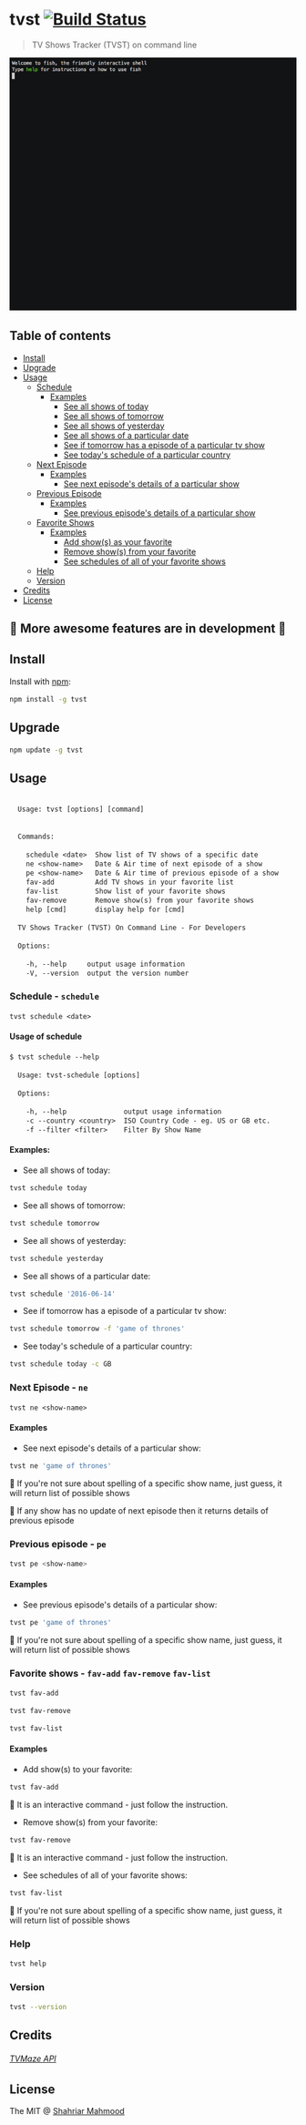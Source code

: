# tvst [![Build Status](https://travis-ci.org/shahriar1/tvst.svg?branch=master)](https://travis-ci.org/shahriar1/tvst)

> TV Shows Tracker (TVST) on command line

![TVST command line](tvst.gif)


## Table of contents
  * [Install](#install)
  * [Upgrade](#upgrade)
  * [Usage](#usage)
    * [Schedule](#schedule)
      * [Examples](#schedule-examples)
        * [See all shows of today](#schedule-examples-today)
        * [See all shows of tomorrow](#schedule-examples-tomorrow)
        * [See all shows of yesterday](#schedule-examples-yesterday)
        * [See all shows of a particular date](#schedule-examples-by-date)
        * [See if tomorrow has a episode of a particular tv show](#schedule-examples-tomorow-particular)
        * [See today's schedule of a particular country](#schedule-examples-country)
    * [Next Episode](#next-episode)
      * [Examples](#next-episode-examples)
        * [See next episode's details of a particular show](#next-episode-examples-details)
    * [Previous Episode](#previous-episode)
      * [Examples](#previous-episode-examples)
        * [See previous episode's details of a particular show](#previous-episode-examples-details)
    * [Favorite Shows](#favorite-shows)
      * [Examples](#favroite-shows-examples)
        * [Add show(s) as your favorite](#favorite-shows-add)
        * [Remove show(s) from your favorite](#favorite-shows-remove)
        * [See schedules of all of your favorite shows](#favorite-shows-schedule)
    * [Help](#help)
    * [Version](#version)
  * [Credits](#credits)
  * [License](#license)


## :punch: More awesome features are in development :punch:

## Install <a name="install"></a>

Install with [npm](https://www.npmjs.com/):

```bash
npm install -g tvst
```
## Upgrade <a name="upgrade"></a>

```bash
npm update -g tvst
```

## Usage <a name="usage"></a>

```

  Usage: tvst [options] [command]


  Commands:

    schedule <date>  Show list of TV shows of a specific date
    ne <show-name>   Date & Air time of next episode of a show
    pe <show-name>   Date & Air time of previous episode of a show
    fav-add          Add TV shows in your favorite list
    fav-list         Show list of your favorite shows
    fav-remove       Remove show(s) from your favorite shows
    help [cmd]       display help for [cmd]

  TV Shows Tracker (TVST) On Command Line - For Developers

  Options:

    -h, --help     output usage information
    -V, --version  output the version number

```   


### Schedule - `schedule` <a name="schedule"></a>
```
tvst schedule <date>
```

#### Usage of schedule

```
$ tvst schedule --help

  Usage: tvst-schedule [options]

  Options:

    -h, --help              output usage information
    -c --country <country>  ISO Country Code - eg. US or GB etc.
    -f --filter <filter>    Filter By Show Name
```

#### Examples:<a name="schedule-examples"></a>

- See all shows of today: <a name="schedule-examples-today"></a>
```bash
tvst schedule today
```

- See all shows of tomorrow: <a name="schedule-examples-tomorrow"></a>
```bash
tvst schedule tomorrow
```

- See all shows of yesterday: <a name="schedule-examples-yesterday"></a>
```bash
tvst schedule yesterday
```

- See all shows of a particular date: <a name="schedule-examples-by-date"></a>
```bash
tvst schedule '2016-06-14'
```

- See if tomorrow has a episode of a particular tv show: <a name="schedule-examples-tomorow-particular"></a>
```bash
tvst schedule tomorrow -f 'game of thrones'
```

- See today's schedule of a particular country: <a name="schedule-examples-country"></a>
```bash
tvst schedule today -c GB
```


### Next Episode - `ne` <a name="next-episode"></a>
```
tvst ne <show-name>
```

#### Examples <a name="next-episode-examples"></a>

- See next episode's details of a particular show: <a name="next-episode-examples-details"></a>
```bash
tvst ne 'game of thrones'
```

:notebook_with_decorative_cover: If you're not sure about spelling of a specific show name, just guess, it will return list of possible shows


:notebook_with_decorative_cover: If any show has no update of next episode then it returns details of previous episode


### Previous episode - `pe` <a name="previous-episode"></a>


```bash
tvst pe <show-name>
```

#### Examples  <a name="previous-episode-examples"></a>

- See previous episode's details of a particular show: <a name="previous-episode-examples-details"></a>
```bash
tvst pe 'game of thrones'
```

:notebook_with_decorative_cover: If you're not sure about spelling of a specific show name, just guess, it will return list of possible shows

### Favorite shows - `fav-add` `fav-remove` `fav-list` <a name="favorite-shows"></a>
```bash
tvst fav-add
```
```bash
tvst fav-remove
```
```bash
tvst fav-list
```

#### Examples <a name="favorite-shows-examples"></a>
- Add show(s) to your favorite: <a name="favorite-shows-add"></a>
```bash
tvst fav-add
```
:notebook_with_decorative_cover: It is an interactive command - just follow the instruction.

- Remove show(s) from your favorite: <a name="favorite-shows-remove"></a>
```bash
tvst fav-remove
```
:notebook_with_decorative_cover: It is an interactive command - just follow the instruction.

- See schedules of all of your favorite shows: <a name="favorite-shows-schedule"></a>
```bash
tvst fav-list
```

:notebook_with_decorative_cover: If you're not sure about spelling of a specific show name, just guess, it will return list of possible shows

### Help <a name="help"></a>
```bash
tvst help
```

### Version <a name="version"></a>
```bash
tvst --version
```


## Credits
###### [TVMaze API](http://tvmaze.com/api)


## License

The MIT @ [Shahriar Mahmood](https://github.com/shahriar1)
